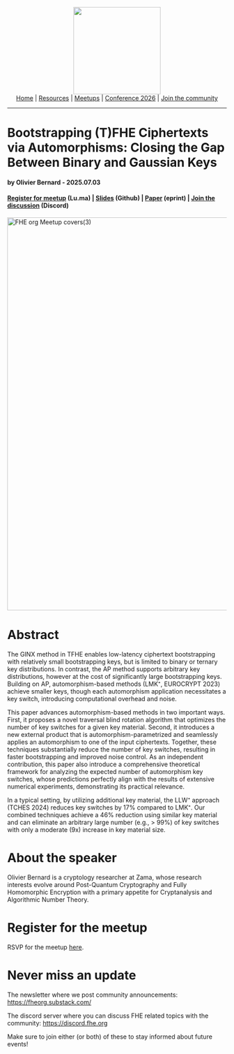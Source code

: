 <!-- Main header navigation -->
<p align="center">
  <img width="200" src="https://user-images.githubusercontent.com/5758427/180978488-db825482-5a58-4c7c-9589-c494a6f0be04.png"><br/>
  <a href="https://fhe-org.github.io">Home</a> | <a href="https://fhe-org.github.io/resources">Resources</a> | <a href="https://fhe-org.github.io/meetups/">Meetups</a> | <a href="https://fhe-org.github.io/conferences/conference-2026/">Conference 2026</a> | <a href="https://fhe-org.github.io/community">Join the community</a>
</p>
<hr/>
<!-- /Main header navigation -->

# Bootstrapping (T)FHE Ciphertexts via Automorphisms: Closing the Gap Between Binary and Gaussian Keys
#### by Olivier Bernard - 2025.07.03
#### <a href="https://lu.ma/5wo9zuow">Register for meetup</a> (Lu.ma) | <a href="https://github.com/user-attachments/files/21040837/fhe_slides.1.pdf">Slides</a> (Github) | <a href="https://eprint.iacr.org/2025/163">Paper</a> (eprint) | <a href="https://discord.fhe.org">Join the discussion</a> (Discord)

<a href="https://lu.ma/5wo9zuow"><img width="900" alt="FHE org Meetup covers(3)" src="https://github.com/user-attachments/assets/d3fbd62c-3326-4d97-afcc-42845c5c69bf" /></a>

# Abstract

The GINX method in TFHE enables low-latency ciphertext bootstrapping with relatively small bootstrapping keys, but is limited to binary or ternary key distributions. In contrast, the AP method supports arbitrary key distributions, however at the cost of significantly large bootstrapping keys. Building on AP, automorphism-based methods (LMK⁺, EUROCRYPT 2023) achieve smaller keys, though each automorphism application necessitates a key switch, introducing computational overhead and noise.

This paper advances automorphism-based methods in two important ways. First, it proposes a novel traversal blind rotation algorithm that optimizes the number of key switches for a given key material. Second, it introduces a new external product that is automorphism-parametrized and seamlessly applies an automorphism to one of the input ciphertexts. Together, these techniques substantially reduce the number of key switches, resulting in faster bootstrapping and improved noise control. As an independent contribution, this paper also introduce a comprehensive theoretical framework for analyzing the expected number of automorphism key switches, whose predictions perfectly align with the results of extensive numerical experiments, demonstrating its practical relevance.

In a typical setting, by utilizing additional key material, the LLW⁺ approach (TCHES 2024) reduces key switches by 17% compared to LMK⁺. Our combined techniques achieve a 46% reduction using similar key material and can eliminate an arbitrary large number (e.g., > 99%) of key switches with only a moderate (9x) increase in key material size.

# About the speaker

Olivier Bernard is a cryptology researcher at Zama, whose research interests evolve around Post-Quantum Cryptography and Fully Homomorphic Encryption with a primary appetite for Cryptanalysis and Algorithmic Number Theory.

# Register for the meetup

RSVP for the meetup [here](https://lu.ma/5wo9zuow).

# Never miss an update

The newsletter where we post community announcements: https://fheorg.substack.com/

The discord server where you can discuss FHE related topics with the community: https://discord.fhe.org

Make sure to join either (or both) of these to stay informed about future events!
